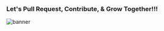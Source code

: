 <h3>Let's Pull Request, Contribute, & Grow Together!!!</h3>

![banner](https://github.com/user-attachments/assets/1698e6fa-d357-4688-a1eb-da66da3f19b4)




